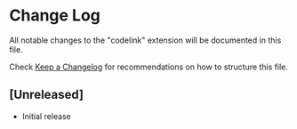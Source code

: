 # Change Log

All notable changes to the "codelink" extension will be documented in this file.

Check [Keep a Changelog](http://keepachangelog.com/) for recommendations on how to structure this file.

## [Unreleased]

- Initial release